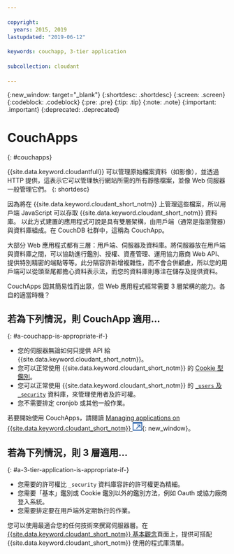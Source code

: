 ```yaml
---

copyright:
  years: 2015, 2019
lastupdated: "2019-06-12"

keywords: couchapp, 3-tier application

subcollection: cloudant

---
```


{:new_window: target="_blank"}
{:shortdesc: .shortdesc}
{:screen: .screen}
{:codeblock: .codeblock}
{:pre: .pre}
{:tip: .tip}
{:note: .note}
{:important: .important}
{:deprecated: .deprecated}

<!-- Acrolinx: 2018-05-07 -->

# CouchApps
{: #couchapps}

{{site.data.keyword.cloudantfull}} 可以管理原始檔案資料（如影像），並透過 HTTP 提供，這表示它可以管理執行網站所需的所有靜態檔案，並像 Web 伺服器一般管理它們。
{: shortdesc}

因為將在 {{site.data.keyword.cloudant_short_notm}} 上管理這些檔案，所以用戶端 JavaScript 可以存取 {{site.data.keyword.cloudant_short_notm}} 資料庫。
以此方式建置的應用程式可說是具有雙層架構，由用戶端（通常是指瀏覽器）與資料庫組成。在 CouchDB 社群中，這稱為 CouchApp。

大部分 Web 應用程式都有三層：用戶端、伺服器及資料庫。將伺服器放在用戶端與資料庫之間，可以協助進行鑑別、授權、資產管理、運用協力廠商 Web API、提供特別精密的端點等等。此分隔容許新增複雜性，而不會合併顧慮，所以您的用戶端可以從頭至尾都擔心資料表示法，而您的資料庫則專注在儲存及提供資料。

CouchApps 因其簡易性而出眾，但 Web 應用程式經常需要 3 層架構的能力。各自的適當時機？

## 若為下列情況，則 CouchApp 適用...
{: #a-couchapp-is-appropriate-if-}

-   您的伺服器無論如何只提供 API 給 {{site.data.keyword.cloudant_short_notm}}。
-   您可以正常使用 {{site.data.keyword.cloudant_short_notm}} 的 [Cookie 型鑑別](/docs/services/Cloudant?topic=cloudant-authentication#cookie-authentication)。
-   您可以正常使用 {{site.data.keyword.cloudant_short_notm}} 的 [`_users` 及 `_security`](/docs/services/Cloudant?topic=cloudant-authorization#using-the-_users-database-with-cloudant-nosql-db) 資料庫，來管理使用者及許可權。
-   您不需要排定 cronjob 或其他一般作業。

若要開始使用 CouchApps，請閱讀 [Managing applications on {{site.data.keyword.cloudant_short_notm}} ![外部鏈結圖示](../images/launch-glyph.svg "外部鏈結圖示")](https://cloudant.com/blog/app-management/){: new_window}。

## 若為下列情況，則 3 層適用...
{: #a-3-tier-application-is-appropriate-if-}

-   您需要的許可權比 `_security` 資料庫容許的許可權更為精細。
-   您需要「基本」鑑別或 Cookie 鑑別以外的鑑別方法，例如 Oauth 或協力廠商登入系統。
-   您需要排定要在用戶端外定期執行的作業。

您可以使用最適合您的任何技術來撰寫伺服器層。在 [{{site.data.keyword.cloudant_short_notm}} 基本觀念](/docs/services/Cloudant?topic=cloudant-client-libraries#client-libraries)頁面上，提供可搭配 {{site.data.keyword.cloudant_short_notm}} 使用的程式庫清單。
